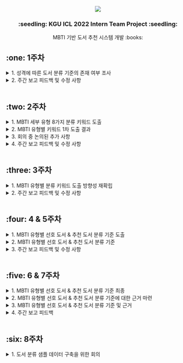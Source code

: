 <div align="center"><img src="https://capsule-render.vercel.app/api?type=waving&color=auto&height=200&section=header&text=KGU%20ICL%202022&fontSize=65"/></div>
<h3 align="center">:seedling: KGU ICL 2022 Intern Team Project :seedling:</h3>
<div align="center">MBTI 기반 도서 추천 시스템 개발 :books:</div>

<h2>:one: 1주차</h2>
<details>
<summary>1. 성격에 따른 도서 분류 기준의 존재 여부 조사</summary><br>
    
```
- 10월 5일(수) ZOOM을 통해 조사 결과 회의 진행 (30분)
- MBTI에 따른 도서 분류 기준을 선정하는 것에 대한 방향성 확립
- 에니어그램에 따른 도서 분류 기준이 키워드로써 존재하는 것처럼 MBTI 유형별 키워드를 도출하기로 결정
- 세부 유형을 8가지(E/I, S/N, T/F, J/P)로 구분하여 키워드를 도출한 후, 이를 조합하여 16가지로 확장할 계획
- 이에 대한 회의는 10월 9일(일) 진행할 예정 
```
</details>
<details>
<summary>2. 주간 보고 피드백 및 수정 사항</summary><br>
    
```
- 분류 키워드의 정확성을 높이기 위해 다량의 논문 분석 必
➡ 10월 9일(일) 각자의 기준 및 의견을 깃허브에 업로드
➡ 10월 10일(월) 각자 깃허브를 읽어 본 후 ZOOM에 참여, 키워드 1차 도출
➡ 이후(3주차) 논문 분석에 집중한 후 키워드 2차 도출
```
</details><br>

<h2>:two: 2주차</h2>
<details>
<summary>1. MBTI 세부 유형 8가지 분류 키워드 도출</summary><br>
    
```
- 10월 10일(월) ZOOM을 통해 키워드 도출 결과 회의 진행 (60분)
- 각자의 도출 결과를 통합하여 하나의 결과물을 생성하기로 결정
- 키워드 1차는 "포괄적"이고, "방대함"이 주요 포인트
- 키워드 2차 때 "세밀"하고, "정확한" 키워드를 도출하는 것이 목표
- 이에 대한 회의는 스케줄을 조율하여 3주차에 진행할 예정
```
</details>
<details>
<summary>2. MBTI 유형별 키워드 1차 도출 결과</summary><br>
    
| 유형 | 키워드 |
| :---: | ----- |
| <b>E 외향</b> | 외향성, 사교성, 활동성, 적극성(말, 행동), 단체성, 외부(타인)활동 |
| <b>I 내향</b> | 내향성, 신중성, 집중성(글, 사색), 개인성, 내부(자신, 내면)활동 |
| <b>S 감각</b> | 현실지향적, 정확성, 일관성, 철저성, 체계성, 감각(오감), 사실(경험) |
| <b>N 직관</b> | 미래지향적, 신속성, 다양성, 상상성, 직관(영감), 의미(관계, 가능성) |
| <b>T 사고</b> | 논리성, 객관성, 공정성, 원칙(원리, 기준, 규범), 분석(사고, 판단) |
| <b>F 감정</b> | 감정성, 공감성, 주관성(상황, 의미, 가치, 관계), 포괄성, 보편성 |
| <b>J 판단</b> | 계획성, 목적성, 판단성, 체계성, 통제성, 신속성, 합리성, 정확성, 의지 |
| <b>P 인식</b> | 자유성, 유연성, 개방성, 포용성, 적응성, 상황 이해(인식) |
<br>
</details>
<details>
<summary>3. 회의 중 논의된 추가 사항</summary><br>
    
```
1) 4가지의 유형에 따른 키워드를 조합하여 도서 기준을 세울 때의 문제점
- INFP인 사람을 위해 I의 키워드를 기준으로 도서를 추천할 때, "내향"이라는 키워드가 존재한다는 이유로 S를 위한 도서가 추천될 위험

➡ 16가지 성격 유형에 따른 키워드를 확립하는 것이 아닌 8가지 성격 유형에 따라 순차적으로 도서를 분류하는 방안을 제안
- 예. INFP : 1. I를 위한 도서를 선정하고 2. S 키워드에 대한 도서 제외 3. T 키워드에 대한 도서 제외 4. J 키워드에 대한 도서 제외

2) 프로젝트 대상에 대한 고민
- 미취학 아동을 포함한 전연령을 대상으로 프로그램을 개발할 것인가, 이들을 제외한 연령을 대상으로 프로그램을 개발할 것인가
- 미취학 아동에 대한 서평 및 북로그가 과연 우리가 도출하는 키워드를 통해 분류될 수 있을까
- 예. 책을 읽은 아동이 아닌 그들의 학부모가 작성하기 때문에 "아이가 좋아해요", "아이가 재밌대요" 등으로만 작성된 서평

➡ 우선 MBTI는 연령에 따라 키워드가 달라지지 않기 때문에 전연령을 대상으로 진행한 후, 후에 문제가 생긴다면 재조정
```
</details>
<details>
<summary>4. 주간 보고 피드백 및 수정 사항</summary><br>
    
```
- 다음과 같이 4단계로 진행될 
> 1단계 : 분류 기준을 세우기
> 2단계 : 수동으로 도서 분류하기 (샘플링)
> 3단계 : 딥러닝을 이용하여 자동 분류 모델 만들기
> 4단계 : 자동 분류하기
- 수동으로 도서를 분류하기 위한 기준을 세울 때, 키워드 뿐만 아니라 자세한 분류 기준 설정 必
- 예. INFP라는 유형의 아이가 읽으면 좋을 책, 좋아할 책, 도움이 될 책 등
➡ 분류 기준 키워드의 방향성을 재확립을 결정, 이를 3주차 회의 때 논의하기로 결정

- 직접 분류하여 샘플을 생성할 때, 성인 도서의 경우 내용 파악이 어려움
- 따라서 6 ~ 10세(미취학 아동 ~ 초등학교 저학년)을 대상으로 세우는 것이 적절 (필요 시 초등학교 고학년까지)
➡ 교보문고 홈페이지에서 초등학생 전체를 한 목록으로 분류하고 있기에 대상은 아동 ~ 초등학교 고학년으로 결정
```
</details><br>

<h2>:three: 3주차</h2>
<details>
<summary>1. MBTI 유형별 분류 키워드 도출 방향성 재확립</summary><br>
    
```
- 10월 18일(화) ZOOM을 통해 분류 키워드 방향성에 대한 재논의 회의 진행 (90분)
- 2주차까지는 "MBTI 성격 유형별 선호 도서"에 포커스를 맞추어 각 유형이 좋아할 책에 대해서만 고려하여 키워드 도출
- 하지만 "MBTI 성격 유형별 추천 도서"가 프로젝트 목적에 더 적합하다고 판단하여 키워드 도출 방향을 수정하기로 결정
- 추천 도서라 함은 "도움이 될 도서", "배울 점이 있는 도서", "필요하겠다 싶은 도서", "부족한 부분(단점)을 채워 줄 수 있는 도서"라 판단
- 2주차에서 도출된 키워드를 양극단별로 뒤집은 후 (E<->I, S<->N, T<->F, J<->P) 이를 다듬고 세세하게 기술하여 키워드를 재도출하기로 결정
- 10월 19일(수)까지 각자 깃허브에 재도출 결과를 업로드한 후 생각이 겹치는 부분을 확인할 예정
- 생각이 상이한 키워드에 대한 회의는 이번 주 내로 진행할 계획 (주차로 따지면 4주차)
```
</details>
<details>
<summary>2. 주간 보고 피드백 및 수정 사항</summary><br>
    
```
- 선호 도서(자신과 잘 맞아 좋아할 책), 추천 도서(단점을 보완하기에 필요할 책)를 모두 제공할 수 있도록 기준을 두 가지로 생성
- 예. "INFP이 좋아할 책은 @@이며, 필요할 책은 ##입니다." 등의 형식으로 도출
➡ 선호 도서에 대해서 새로운 표를 생성하여 두 가지 표를 도출하기로 결정

- 책에 한 가지의 유형만 라벨링할 건지(I), 기준을 조합하여 라벨링할 건지(INFP) 논의 必
- 어떤 방식으로 라벨링을 하냐에 따라 결과가 다르게 도출될 수도 있음
➡ 키워드는 8가지로 도출하지만, 책에는 16가지로 라벨링하기로 결정 (정확도가 올라갈 것이라 판단)
```
</details><br>

<h2>:four: 4 & 5주차</h2>
<details>
<summary>1. MBTI 유형별 선호 도서 & 추천 도서 분류 기준 도출</summary><br>
    
```
- 두 가지 표를 생성함에 있어서 각자의 의견이 자신의 지난 주차 키워드와 상이할 것으로 예상
- 4주차 기간 동안 각자 두 가지 기준 및 의견에 대해 생각
- 11월 2일(수) 4주차 생각 결론 (선호 도서 & 추천 도서 분류 기준) 깃허브에 업로드
- 11월 3일(목) 1차적으로 생각이 겹치는 기준만 취한 후, 2차적으로 상이한 기준의 타협점 도출
- 이때, 3주차와 달리 문장으로 풀어내며 서술형 기준 생성 (상세한 설명을 위해)
- 도출된 기준에 따른 선호 도서와 추천 도서 분류 라벨링은 6주차에 진행할 예정
```
</details>
<details>
<summary>2. MBTI 유형별 선호 도서 & 추천 도서 분류 기준</summary><br>
    
[MBTI 성격 유형별 선호 도서 및 추천 도서 분류 기준](https://github.com/SooH-github/ICL2022_w.MBTI/blob/main/MBTI%20%EC%84%B1%EA%B2%A9%20%EC%9C%A0%ED%98%95%EB%B3%84%20%EC%84%A0%ED%98%B8%20%EB%8F%84%EC%84%9C%20%EB%B0%8F%20%EC%B6%94%EC%B2%9C%20%EB%8F%84%EC%84%9C%20%EB%B6%84%EB%A5%98%20%EA%B8%B0%EC%A4%80.md)
</details>
<details>
<summary>3. 주간 보고 피드백 및 수정 사항</summary><br>
    
```
- 라벨링 단계까지는 아직 가지 않고, 전문가의 자문을 먼저 받을 예정
- 성격 유형별 특징이 어떻기 때문에 이러한 결론이 나왔다는 것에 대한 정리본 必 (7주차 예상)
- 6주차 기간 동안 도출된 MBTI 유형별 선호 도서 & 추천 도서 분류 기준 최종 검토하기 (근거 생성하기)
- 최종적으로 다른 조와 비교하며 통합하는 과정이 있을 예정 (조의 분류 기준도 살리고 통합본도 생성하는 방향)
```
</details><br>

<h2>:five: 6 & 7주차</h2>
<details>
<summary>1. MBTI 유형별 선호 도서 & 추천 도서 분류 기준 최종</summary><br>
    
```
- 11월 9일(수) 수정할 사안에 대한 본인 의견 정리 및 카카오톡에 업로드
- 의논 결과 수정할 부분이 없다고 판단하여 5주차의 결과물을 최종본이라 확정하기로 결정
- 현재 기준에 대한 근거를 정리 중이며 7주차까지 마무리할 예정
```
</details>
<details>
<summary>2. MBTI 유형별 선호 도서 & 추천 도서 분류 기준에 대한 근거 마련</summary><br>
    
```
- 11월 16일(수) 각자 맡은 부분에 대하여 근거를 정리하여 깃허브에 업로드
- 이서영 - E/I, 박수현 - S/N, 조은아 - T/F, 박혜연 - J/P
- 이를 최종본과 합하여 MBTI 유형별 선호 도서 & 추천 도서 분류 기준 정리본 도출
```
</details>
<details>
<summary>3. MBTI 유형별 선호 도서 & 추천 도서 분류 기준 및 근거</summary><br>
    
[MBTI 성격 유형별 선호 도서 및 추천 도서 분류 기준 및 근거](https://github.com/SooH-github/ICL2022_w.MBTI/blob/main/MBTI%20%EC%84%B1%EA%B2%A9%20%EC%9C%A0%ED%98%95%EB%B3%84%20%EC%84%A0%ED%98%B8%20%EB%8F%84%EC%84%9C%20%EB%B0%8F%20%EC%B6%94%EC%B2%9C%20%EB%8F%84%EC%84%9C%20%EB%B6%84%EB%A5%98%20%EA%B8%B0%EC%A4%80%20%EB%B0%8F%20%EA%B7%BC%EA%B1%B0.md)
</details>
<details>
<summary>4. 주간 보고 피드백</summary><br>
    
```
- 지난 주간 보고 피드백과는 달리 두 조가 통합하지 않고 각자 진행하기로 결정
- 현재 도출된 MBTI 유형별 선호 도서 & 추천 도서 분류 기준을 최종본으로써 확정하여 다음 주부터 데이터셋 구축
- 데이터셋 구축을 위한 교수님과의 오프라인 미팅이 다음 주 중으로 있을 예정
- 데이터셋 구축 전 고려해야 할 점 : 8 가지로 분류할 것인가 vs. 16 가지로 분류할 것인가
```
</details><br>

<h2>:six: 8주차</h2>
<details>
<summary>1. 도서 분류 샘플 데이터 구축을 위한 회의</summary><br>
    
```
000. 200 권을 기준에 따라 분류하여 샘플 데이터 구축
999. 본 프로젝트의 최종 목표는 "UI 구현"

- 현재 수집한 데이터 중 랜덤으로 추출된 200 권의 데이터를 석사 과정 연구원이 전송할 예정
- 각 팀원은 도서 상세 페이지 속 책 소개, 출판사 서평, Klover 리뷰 등을 참고하여 E/I, S/N, T/F, P/J 각 4 가지 카테고리로 태깅
- 만약 절판 등의 특이사항을 이유로 분류가 불가능한 도서가 발견된다면 석사 과정 연구원 및 팀원에게 전달 후 예비 도서로 대체
- 만약 모든 유형에 해당하는 도서가 발견된다면 NAN 으로 태깅 (다른 카테고리는 태깅하지 말 것)
- 12/8까지 완성하여 석사 과정 연구원에게 결과 데이터 제출

* 유의 사항
- 분류 기준에 대한 질문은 팀원과 상의해도 되지만, 분류 결과에 대한 질문은 하지 말 것
- 팀원과의 상의 없이 오로지 분류 기준을 따른 본인만의 결정으로 태깅할 것
```
</details><br>
